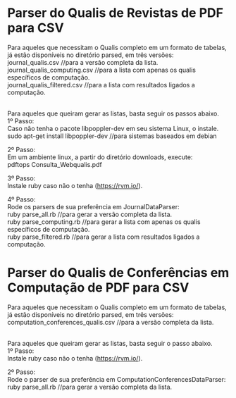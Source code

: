 Parser do Qualis de Revistas de PDF para CSV
======================

Para aqueles que necessitam o Qualis completo em um formato de tabelas, já estão disponíveis no diretório parsed, em três versões:<br />
journal_qualis.csv //para a versão completa da lista.<br />
journal_qualis_computing.csv //para a lista com apenas os qualis específicos de computação.<br />
journal_qualis_filtered.csv //para a lista com resultados ligados a computação.<br />
<br />

Para aqueles que queiram gerar as listas, basta seguir os passos abaixo.<br />
1º Passo:<br />
Caso não tenha o pacote libpoppler-dev em seu sistema Linux, o instale.<br />
sudo apt-get install libpoppler-dev //para sistemas baseados em debian

2º Passo:<br />
Em um ambiente linux, a partir do diretório downloads, execute:<br />
pdftops Consulta_Webqualis.pdf

3º Passo:<br />
Instale ruby caso não o tenha (https://rvm.io/).

4º Passo:<br />
Rode os parsers de sua preferência em JournalDataParser:<br />
ruby parse_all.rb //para gerar a versão completa da lista.<br />
ruby parse_computing.rb //para gerar a lista com apenas os qualis específicos de computação.<br />
ruby parse_filtered.rb //para gerar a lista com resultados ligados a computação.



Parser do Qualis de Conferências em Computação de PDF para CSV
======================

Para aqueles que necessitam o Qualis completo em um formato de tabelas, já estão disponíveis no diretório parsed, em três versões:<br />
computation_conferences_qualis.csv //para a versão completa da lista.<br />
<br />

Para aqueles que queiram gerar as listas, basta seguir o passo abaixo.<br />
1º Passo:<br />
Instale ruby caso não o tenha (https://rvm.io/).

2º Passo:<br />
Rode o parser de sua preferência em ComputationConferencesDataParser:<br />
ruby parse_all.rb //para gerar a versão completa da lista.<br />

